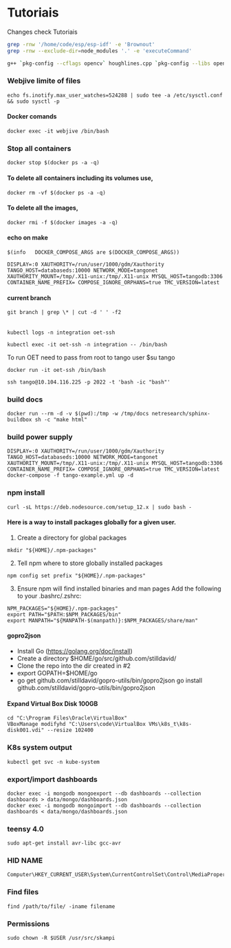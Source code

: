 # Tutoriais
Changes check
Tutoriais
```bash
grep -rnw '/home/code/esp/esp-idf' -e 'Brownout'
grep -rnw --exclude-dir=node_modules '.' -e 'executeCommand'
```

```bash
g++ `pkg-config --cflags opencv` houghlines.cpp `pkg-config --libs opencv` -o hough
```

### Webjive limite of files

```
echo fs.inotify.max_user_watches=524288 | sudo tee -a /etc/sysctl.conf && sudo sysctl -p
```
#### Docker comands

```
docker exec -it webjive /bin/bash
```

### Stop all containers

```
docker stop $(docker ps -a -q)
```

#### To delete all containers including its volumes use,
```
docker rm -vf $(docker ps -a -q)
```
#### To delete all the images,
```
docker rmi -f $(docker images -a -q)
```

#### echo on make
```
$(info   DOCKER_COMPOSE_ARGS are $(DOCKER_COMPOSE_ARGS))

DISPLAY=:0 XAUTHORITY=/run/user/1000/gdm/Xauthority TANGO_HOST=databaseds:10000 NETWORK_MODE=tangonet XAUTHORITY_MOUNT=/tmp/.X11-unix:/tmp/.X11-unix MYSQL_HOST=tangodb:3306 CONTAINER_NAME_PREFIX= COMPOSE_IGNORE_ORPHANS=true TMC_VERSION=latest

```

#### current branch
```
git branch | grep \* | cut -d ' ' -f2
```


######
```
kubectl logs -n integration oet-ssh
```

``` 
kubectl exec -it oet-ssh -n integration -- /bin/bash
```

To run OET need to pass from root to tango user
$su tango

```
docker run -it oet-ssh /bin/bash
```

```
ssh tango@10.104.116.225 -p 2022 -t 'bash -ic "bash"'
```

### build docs

```
docker run --rm -d -v $(pwd):/tmp -w /tmp/docs netresearch/sphinx-buildbox sh -c "make html"
```
### build power supply

```
DISPLAY=:0 XAUTHORITY=/run/user/1000/gdm/Xauthority TANGO_HOST=databaseds:10000 NETWORK_MODE=tangonet XAUTHORITY_MOUNT=/tmp/.X11-unix:/tmp/.X11-unix MYSQL_HOST=tangodb:3306 CONTAINER_NAME_PREFIX= COMPOSE_IGNORE_ORPHANS=true TMC_VERSION=latest docker-compose -f tango-example.yml up -d
```

### npm install
```
curl -sL https://deb.nodesource.com/setup_12.x | sudo bash -
```

#### Here is a way to install packages globally for a given user.
1. Create a directory for global packages
```
mkdir "${HOME}/.npm-packages"
```
2. Tell npm where to store globally installed packages
```
npm config set prefix "${HOME}/.npm-packages"
```
3. Ensure npm will find installed binaries and man pages
Add the following to your .bashrc/.zshrc:
```
NPM_PACKAGES="${HOME}/.npm-packages"
export PATH="$PATH:$NPM_PACKAGES/bin"
export MANPATH="${MANPATH-$(manpath)}:$NPM_PACKAGES/share/man"
```
#### gopro2json

- Install Go (https://golang.org/doc/install)
- Create a directory $HOME/go/src/github.com/stilldavid/
- Clone the repo into the dir created in #2
- export GOPATH=$HOME/go
- go get github.com/stilldavid/gopro-utils/bin/gopro2json
go install github.com/stilldavid/gopro-utils/bin/gopro2json


#### Expand Virtual Box Disk 100GB
```
cd "C:\Program Files\Oracle\VirtualBox"
VBoxManage modifyhd "C:\Users\code\VirtualBox VMs\k8s_t\k8s-disk001.vdi" --resize 102400
```

### K8s system output
```
kubectl get svc -n kube-system
```

### export/import dashboards
```
docker exec -i mongodb mongoexport --db dashboards --collection dashboards > data/mongo/dashboards.json
docker exec -i mongodb mongoimport --db dashboards --collection dashboards < data/mongo/dashboards.json
```


### teensy 4.0
```
sudo apt-get install avr-libc gcc-avr
```

### HID NAME

```
Computer\HKEY_CURRENT_USER\System\CurrentControlSet\Control\MediaProperties\PrivateProperties\Joystick\OEM
```

### Find files 

```
find /path/to/file/ -iname filename
```

### Permissions

```
sudo chown -R $USER /usr/src/skampi
```

